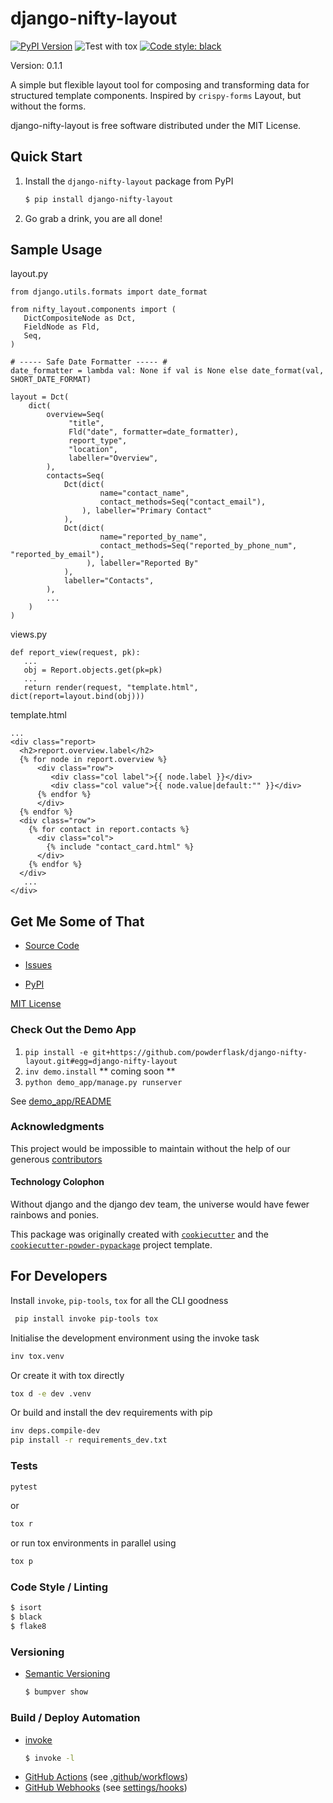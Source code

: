 # django-nifty-layout

[![PyPI Version](https://img.shields.io/pypi/v/nifty_layout.svg)](https://pypi.python.org/pypi/django-nifty-layout) ![Test with tox](https://github.com/powderflask/django-nifty-layout/actions/workflows/tox.yaml/badge.svg) [![Code style: black](https://img.shields.io/badge/code%20style-black-000000.svg)](https://github.com/powderflask/django-nifty-layout)

Version: 0.1.1

A simple but flexible layout tool for composing and transforming data for structured template components.
Inspired by `crispy-forms` Layout, but without the forms.

django-nifty-layout is free software distributed under the MIT License.


## Quick Start

1. Install the `django-nifty-layout` package from PyPI
    ```bash
    $ pip install django-nifty-layout
    ```

2. Go grab a drink, you are all done!
   

## Sample Usage
layout.py
```
from django.utils.formats import date_format

from nifty_layout.components import (
   DictCompositeNode as Dct,
   FieldNode as Fld,   
   Seq,
)

# ----- Safe Date Formatter ----- #
date_formatter = lambda val: None if val is None else date_format(val, SHORT_DATE_FORMAT)

layout = Dct(
    dict(
        overview=Seq(
             "title",
             Fld("date", formatter=date_formatter),
             report_type",
             "location",
             labeller="Overview",
        ),
        contacts=Seq(
            Dct(dict(
                    name="contact_name",
                    contact_methods=Seq("contact_email"),
                ), labeller="Primary Contact"
            ),
            Dct(dict(
                    name="reported_by_name",
                    contact_methods=Seq("reported_by_phone_num", "reported_by_email"),
                 ), labeller="Reported By"
            ),
            labeller="Contacts",
        ),
        ...
    )
)
```

views.py
```
def report_view(request, pk):
   ...
   obj = Report.objects.get(pk=pk)
   ...
   return render(request, "template.html", dict(report=layout.bind(obj)))
```

template.html
```
...
<div class="report>
  <h2>report.overview.label</h2>
  {% for node in report.overview %}
      <div class="row">
         <div class="col label">{{ node.label }}</div>
         <div class="col value">{{ node.value|default:"" }}</div>
      {% endfor %}
      </div>
  {% endfor %}
  <div class="row">
    {% for contact in report.contacts %}
      <div class="col">
        {% include "contact_card.html" %}
      </div>
    {% endfor %}
  </div>
   ...
</div>   
```

## Get Me Some of That
* [Source Code](https://github.com/powderflask/django-nifty-layout)

* [Issues](https://github.com/powderflask/django-nifty-layout/issues)
* [PyPI](https://pypi.org/project/django-nifty-layout)

[MIT License](https://github.com/powderflask/django-nifty-layout/blob/master/LICENSE)

### Check Out the Demo App

1. `pip install -e git+https://github.com/powderflask/django-nifty-layout.git#egg=django-nifty-layout`
1. `inv demo.install`  ** coming soon **
1. `python demo_app/manage.py runserver`

See [demo_app/README](demo_app/README.md)

### Acknowledgments
This project would be impossible to maintain without the help of our generous [contributors](https://github.com/powderflask/django-nifty-layout/graphs/contributors)

#### Technology Colophon

Without django and the django dev team, the universe would have fewer rainbows and ponies.

This package was originally created with [`cookiecutter`](https://www.cookiecutter.io/) 
and the [`cookiecutter-powder-pypackage`](https://github.com/JacobTumak/CookiePowder) project template.


## For Developers
Install `invoke`, `pip-tools`, `tox` for all the CLI goodness
  ```bash
   pip install invoke pip-tools tox
   ```

Initialise the development environment using the invoke task
   ```bash
   inv tox.venv
   ```
Or create it with tox directly
   ```bash
   tox d -e dev .venv
   ```
Or build and install the dev requirements with pip
   ```bash
   inv deps.compile-dev
   pip install -r requirements_dev.txt
   ```

### Tests
   ```bash
   pytest
   ```
or
   ```bash
   tox r
   ```
or run tox environments in parallel using
   ```bash
   tox p
   ```

### Code Style / Linting
   ```bash
   $ isort
   $ black
   $ flake8
   ```

### Versioning
 * [Semantic Versioning](https://semver.org/)
   ```bash
   $ bumpver show
   ```

### Build / Deploy Automation
 * [invoke](https://www.pyinvoke.org/)
   ```bash
   $ invoke -l
   ```
 * [GitHub Actions](https://docs.github.com/en/actions) (see [.github/workflows](https://github.com/powderflask/django-nifty-layout/tree/master/.github/workflows))
 * [GitHub Webhooks](https://docs.github.com/en/webhooks)  (see [settings/hooks](https://github.com/powderflask/django-nifty-layout/settings/hooks))
